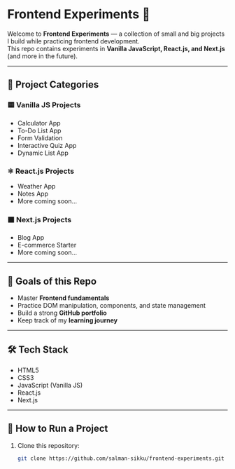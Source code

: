 # Frontend Experiments 🚀

Welcome to **Frontend Experiments** — a collection of small and big projects I build while practicing frontend development.  
This repo contains experiments in **Vanilla JavaScript, React.js, and Next.js** (and more in the future).  

---

## 📂 Project Categories

### 🟨 Vanilla JS Projects
- Calculator App
- To-Do List App
- Form Validation
- Interactive Quiz App
- Dynamic List App

### ⚛️ React.js Projects
- Weather App
- Notes App
- More coming soon...

### ⬛ Next.js Projects
- Blog App
- E-commerce Starter
- More coming soon...

---

## 🎯 Goals of this Repo
- Master **Frontend fundamentals**  
- Practice DOM manipulation, components, and state management  
- Build a strong **GitHub portfolio**  
- Keep track of my **learning journey**  

---

## 🛠️ Tech Stack
- HTML5  
- CSS3  
- JavaScript (Vanilla JS)  
- React.js  
- Next.js  

---

## 🚀 How to Run a Project
1. Clone this repository:
   ```bash
   git clone https://github.com/salman-sikku/frontend-experiments.git
